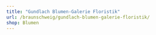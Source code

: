 ```yaml
---
title: "Gundlach Blumen-Galerie Floristik"
url: /braunschweig/gundlach-blumen-galerie-floristik/
shop: Blumen
---
```

